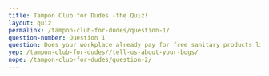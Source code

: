 ```yaml
---
title: Tampon Club for Dudes -the Quiz!
layout: quiz
permalink: /tampon-club-for-dudes/question-1/
question-number: Question 1
question: Does your workplace already pay for free sanitary products like tampons and sanitary towels?
yep: /tampon-club-for-dudes//tell-us-about-your-bogs/
nope: /tampon-club-for-dudes/question-2/
---
```


